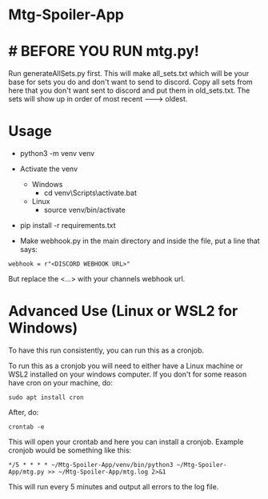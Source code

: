 # Mtg-Spoiler-App

# # BEFORE YOU RUN mtg.py!

Run generateAllSets.py first.  This will make all_sets.txt which will be your base for sets you do and don't want to send to discord.  Copy all sets from here that you don't want sent to discord and put them in old_sets.txt.  The sets will show up in order of most recent ---> oldest.  

# Usage
- python3 -m venv venv
- Activate the venv
  - Windows
    - cd venv\Scripts\activate.bat
  - Linux
    - source venv/bin/activate
- pip install -r requirements.txt

- Make webhook.py in the main directory and inside the file, put a line that says:

```
webhook = r"<DISCORD WEBHOOK URL>"
```

But replace the <...> with your channels webhook url.

# Advanced Use (Linux or WSL2 for Windows)

To have this run consistently, you can run this as a cronjob.

To run this as a cronjob you will need to either have a Linux machine or WSL2 installed on your windows computer.
If you don't for some reason have cron on your machine, do:
```
sudo apt install cron
```

After, do:
```
crontab -e
```

This will open your crontab and here you can install a cronjob.  Example cronjob would be something like this:
```
*/5 * * * * ~/Mtg-Spoiler-App/venv/bin/python3 ~/Mtg-Spoiler-App/mtg.py >> ~/Mtg-Spoiler-App/mtg.log 2>&1
```

This will run every 5 minutes and output all errors to the log file.
